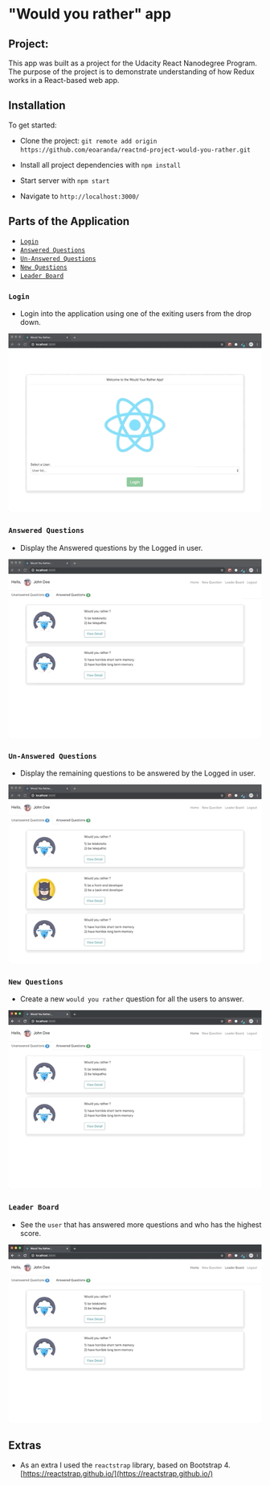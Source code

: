 # "Would you rather" app


## Project:

This app was built as a project for the Udacity React Nanodegree Program. The purpose of the project is to demonstrate understanding of how Redux works in a React-based web app.

  
## Installation

  To get started:

* Clone the project: `git remote add origin https://github.com/eoaranda/reactnd-project-would-you-rather.git`
* Install all project dependencies with `npm install`

* Start server with `npm start`

* Navigate to `http://localhost:3000/`
  
  
## Parts of the Application

*  [`Login`](#login)
*  [`Answered Questions`](#answered)
* [`Un-Answered Questions`](#unanswered)
*  [`New Questions`](#new)
*  [`Leader Board`](#leader)


### `Login`
* Login into the application using one of the exiting users from the drop down.

![Bookshelves](doc/screenshots/login.gif  "login")

### `Answered Questions`
* Display the Answered questions by the Logged in user.
  
![Search](doc/screenshots/answered.gif  "answered")

### `Un-Answered Questions`
* Display the remaining questions to be answered by the Logged in user.
  
![Search](doc/screenshots/unanswered.gif  "unanswered")

### `New Questions`
* Create a new `would you rather` question for all the users to answer.

![Filters](doc/screenshots/new.gif  "new")

### `Leader Board`
* See the `user` that has answered more questions and who has the highest score.

![Filters](doc/screenshots/leader.gif  "leader")


## Extras

* As an extra I used the `reactstrap` library, based on Bootstrap 4.  [https://reactstrap.github.io/](https://reactstrap.github.io/)